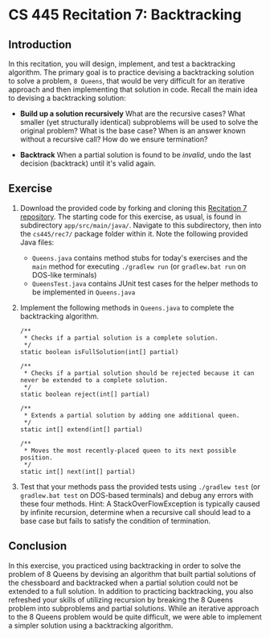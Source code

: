 # CS 445 Recitation 7: Backtracking

## Introduction

In this recitation, you will design, implement, and test a backtracking algorithm.
The primary goal is to practice devising a backtracking solution to solve a problem, `8 Queens`, that would be very difficult for an iterative approach and then implementing that solution in code.
Recall the main idea to devising a backtracking solution:

- **Build up a solution recursively** What are the recursive cases? What smaller (yet structurally identical) subproblems will be used to solve the original problem? What is the base case? When is an answer known without a recursive call? How do we ensure termination?

- **Backtrack** When a partial solution is found to be *invalid*, undo the last decision (backtrack) until it's valid again.

## Exercise

1. Download the provided code by forking and cloning this [Recitation 7
repository](https://github.com/2217-cs445/cs445-rec7). The starting code for this exercise, as usual, is found in subdirectory `app/src/main/java/`. Navigate to this subdirectory, then into the `cs445/rec7/` package folder within it. Note the following provided Java files:

   - `Queens.java` contains method stubs for today's exercises and the `main` method for executing `./gradlew run` (or `gradlew.bat run` on DOS-like terminals)
   - `QueensTest.java` contains JUnit test cases for the helper methods to be implemented in `Queens.java`

2. Implement the following methods in `Queens.java` to complete the backtracking algorithm. 

       /**
        * Checks if a partial solution is a complete solution.
        */
       static boolean isFullSolution(int[] partial)

       /**
        * Checks if a partial solution should be rejected because it can never be extended to a complete solution.
        */
       static boolean reject(int[] partial)

       /**
        * Extends a partial solution by adding one additional queen.
        */
       static int[] extend(int[] partial)

       /**
        * Moves the most recently-placed queen to its next possible position.
        */
       static int[] next(int[] partial)

3. Test that your methods pass the provided tests using `./gradlew test` (or `gradlew.bat test` on DOS-based terminals) and debug any errors with these four methods. Hint: A StackOverFlowException is typically caused by infinite recursion, determine when a recursive call should lead to a base case but fails to satisfy the condition of termination.

## Conclusion

In this exercise, you practiced using backtracking in order to solve the problem of 8 Queens by devising an algorithm that built partial solutions of the chessboard and backtracked when a partial solution could not be extended to a full solution. In addition to practicing backtracking, you also refreshed your skills of utilizing recursion by breaking the 8 Queens problem into subproblems and partial solutions. While an iterative approach to the 8 Queens problem would be quite difficult, we were able to implement a simpler solution using a backtracking algorithm.  
